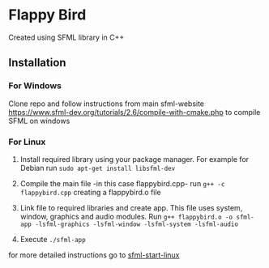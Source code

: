 # Flappy Bird

Created using SFML library in C++

## Installation

### For Windows

Clone repo and follow instructions from main sfml-website https://www.sfml-dev.org/tutorials/2.6/compile-with-cmake.php to compile SFML on windows

### For Linux

1. Install required library using your package manager. For example for Debian run `sudo apt-get install libsfml-dev`

2. Compile the main file -in this case flappybird.cpp- run `g++ -c flappybird.cpp` creating a flappybird.o file

3. Link file to required libraries and create app. This file uses system, window, graphics and audio modules. Run `g++ flappybird.o -o sfml-app -lsfml-graphics -lsfml-window -lsfml-system -lsfml-audio`

4. Execute `./sfml-app`

for more detailed instructions go to [sfml-start-linux](https://www.sfml-dev.org/tutorials/2.6/start-linux.php)

